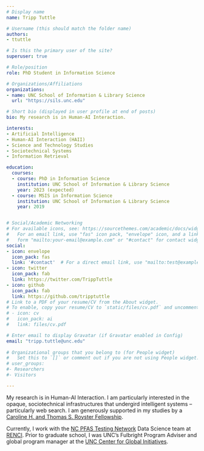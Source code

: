 ```yaml
---
# Display name
name: Tripp Tuttle

# Username (this should match the folder name)
authors:
- ttuttle

# Is this the primary user of the site?
superuser: true

# Role/position
role: PhD Student in Information Science

# Organizations/Affiliations
organizations:
- name: UNC School of Information & Library Science
  url: "https://sils.unc.edu"

# Short bio (displayed in user profile at end of posts)
bio: My research is in Human-AI Interaction.

interests:
- Artificial Intelligence
- Human-AI Interaction (HAII)
- Science and Technology Studies
- Sociotechnical Systems
- Information Retrieval

education:
  courses:
  - course: PhD in Information Science
    institution: UNC School of Information & Library Science
    year: 2023 (expected)
  - course: MSIS in Information Science
    institution: UNC School of Information & Library Science
    year: 2019


# Social/Academic Networking
# For available icons, see: https://sourcethemes.com/academic/docs/widgets/#icons
#   For an email link, use "fas" icon pack, "envelope" icon, and a link in the
#   form "mailto:your-email@example.com" or "#contact" for contact widget.
social:
- icon: envelope
  icon_pack: fas
  link: '#contact'  # For a direct email link, use "mailto:test@example.org".
- icon: twitter
  icon_pack: fab
  link: https://twitter.com/TrippTuttle
- icon: github
  icon_pack: fab
  link: https://github.com/tripptuttle
# Link to a PDF of your resume/CV from the About widget.
# To enable, copy your resume/CV to `static/files/cv.pdf` and uncomment the lines below.  
# - icon: cv
#   icon_pack: ai
#   link: files/cv.pdf

# Enter email to display Gravatar (if Gravatar enabled in Config)
email: "tripp.tuttle@unc.edu"
  
# Organizational groups that you belong to (for People widget)
#   Set this to `[]` or comment out if you are not using People widget.  
# user_groups:
#- Researchers
#- Visitors

---
```


My research is in Human-AI Interaction. I am particularly interested in the opaque, sociotechnical infrastructures that undergird intelligent systems – particularly web search. I am generously supported in my studies by a <a href="https://gradschool.unc.edu/funding/gradschool/royster/">Caroline H. and Thomas S. Royster Fellowship</a>. 

Currently, I work with the <a href="https://ncpfastnetwork.com">NC PFAS Testing Network</a> Data Science team at <a href="https://renci.org">RENCI</a>. Prior to graduate school, I was UNC’s Fulbright Program Adviser and global program manager at the <a href="https://cgi.unc.edu">UNC Center for Global Initiatives</a>. 
